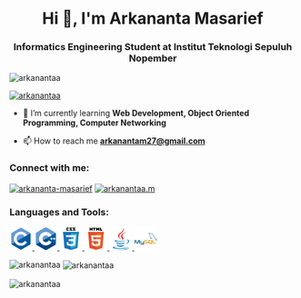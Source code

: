 <h1 align="center">Hi 👋, I'm Arkananta Masarief</h1>
<h3 align="center">Informatics Engineering Student at Institut Teknologi Sepuluh Nopember</h3>

<p align="left"> <img src="https://komarev.com/ghpvc/?username=arkanantaa&label=Profile%20views&color=0e75b6&style=flat" alt="arkanantaa" /> </p>

<p align="left"> <a href="https://github.com/ryo-ma/github-profile-trophy"><img src="https://github-profile-trophy.vercel.app/?username=arkanantaa" alt="arkanantaa" /></a> </p>

- 🌱 I’m currently learning **Web Development, Object Oriented Programming, Computer Networking**

- 📫 How to reach me **arkanantam27@gmail.com**

<h3 align="left">Connect with me:</h3>
<p align="left">
<a href="https://linkedin.com/in/arkananta-masarief" target="blank"><img align="center" src="https://raw.githubusercontent.com/rahuldkjain/github-profile-readme-generator/master/src/images/icons/Social/linked-in-alt.svg" alt="arkananta-masarief" height="30" width="40" /></a>
<a href="https://instagram.com/arkanantaa.m" target="blank"><img align="center" src="https://raw.githubusercontent.com/rahuldkjain/github-profile-readme-generator/master/src/images/icons/Social/instagram.svg" alt="arkanantaa.m" height="30" width="40" /></a>
</p>

<h3 align="left">Languages and Tools:</h3>
<p align="left"> <a href="https://www.cprogramming.com/" target="_blank" rel="noreferrer"> <img src="https://raw.githubusercontent.com/devicons/devicon/master/icons/c/c-original.svg" alt="c" width="40" height="40"/> </a> <a href="https://www.w3schools.com/cpp/" target="_blank" rel="noreferrer"> <img src="https://raw.githubusercontent.com/devicons/devicon/master/icons/cplusplus/cplusplus-original.svg" alt="cplusplus" width="40" height="40"/> </a> <a href="https://www.w3schools.com/css/" target="_blank" rel="noreferrer"> <img src="https://raw.githubusercontent.com/devicons/devicon/master/icons/css3/css3-original-wordmark.svg" alt="css3" width="40" height="40"/> </a> <a href="https://www.w3.org/html/" target="_blank" rel="noreferrer"> <img src="https://raw.githubusercontent.com/devicons/devicon/master/icons/html5/html5-original-wordmark.svg" alt="html5" width="40" height="40"/> </a> <a href="https://www.java.com" target="_blank" rel="noreferrer"> <img src="https://raw.githubusercontent.com/devicons/devicon/master/icons/java/java-original.svg" alt="java" width="40" height="40"/> </a> <a href="https://www.mysql.com/" target="_blank" rel="noreferrer"> <img src="https://raw.githubusercontent.com/devicons/devicon/master/icons/mysql/mysql-original-wordmark.svg" alt="mysql" width="40" height="40"/> </a> </p>

<p><img align="left" src="https://github-readme-stats.vercel.app/api/top-langs?username=arkanantaa&show_icons=true&locale=en&layout=compact" alt="arkanantaa" /></p>

<p>&nbsp;<img align="center" src="https://github-readme-stats.vercel.app/api?username=arkanantaa&show_icons=true&locale=en" alt="arkanantaa" /></p>

<p><img align="center" src="https://github-readme-streak-stats.herokuapp.com/?user=arkanantaa&" alt="arkanantaa" /></p>
